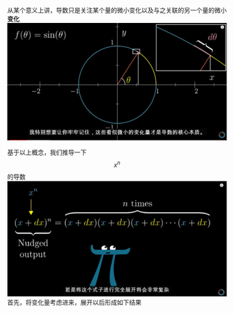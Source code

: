从某个意义上讲，导数只是关注某个量的微小变化以及与之关联的另一个量的微小**变化**![](/3blue1brown/wei-ji-fen-yu-dao-shu/images/捕获.PNG)

基于以上概念，我们推导一下$$x^n$$的导数![](/3blue1brown/wei-ji-fen-yu-dao-shu/images/xn.PNG)首先，将变化量考虑进来，展开以后形成如下结果

